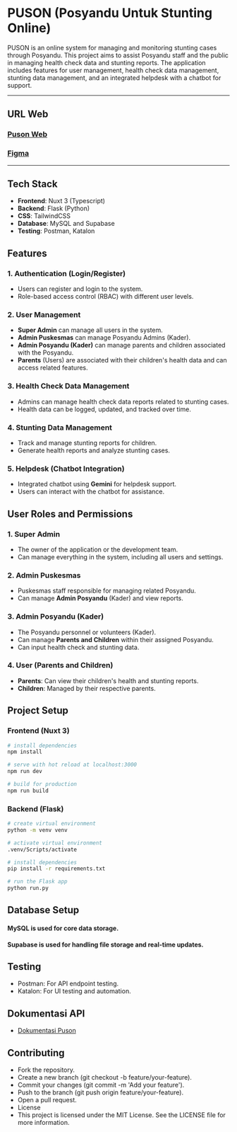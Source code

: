 # PUSON (Posyandu Untuk Stunting Online)

PUSON is an online system for managing and monitoring stunting cases through Posyandu. This project aims to assist Posyandu staff and the public in managing health check data and stunting reports. The application includes features for user management, health check data management, stunting data management, and an integrated helpdesk with a chatbot for support.

---
## URL Web
### [Puson Web](https://puson.zedis.live)
### [Figma](https://www.figma.com/design/rJHAh5FmfZh4G8NOUNmbSQ/PUSON?node-id=0-1&t=Gd7YznqsTPuOyQDS-1)
---

## Tech Stack

- **Frontend**: Nuxt 3 (Typescript)
- **Backend**: Flask (Python)
- **CSS**: TailwindCSS
- **Database**: MySQL and Supabase
- **Testing**: Postman, Katalon

## Features

### 1. Authentication (Login/Register)
- Users can register and login to the system.
- Role-based access control (RBAC) with different user levels.

### 2. User Management
- **Super Admin** can manage all users in the system.
- **Admin Puskesmas** can manage Posyandu Admins (Kader).
- **Admin Posyandu (Kader)** can manage parents and children associated with the Posyandu.
- **Parents** (Users) are associated with their children's health data and can access related features.

### 3. Health Check Data Management
- Admins can manage health check data reports related to stunting cases.
- Health data can be logged, updated, and tracked over time.

### 4. Stunting Data Management
- Track and manage stunting reports for children.
- Generate health reports and analyze stunting cases.

### 5. Helpdesk (Chatbot Integration)
- Integrated chatbot using **Gemini** for helpdesk support.
- Users can interact with the chatbot for assistance.

## User Roles and Permissions

### 1. Super Admin
- The owner of the application or the development team.
- Can manage everything in the system, including all users and settings.

### 2. Admin Puskesmas
- Puskesmas staff responsible for managing related Posyandu.
- Can manage **Admin Posyandu** (Kader) and view reports.

### 3. Admin Posyandu (Kader)
- The Posyandu personnel or volunteers (Kader).
- Can manage **Parents and Children** within their assigned Posyandu.
- Can input health check and stunting data.

### 4. User (Parents and Children)
- **Parents**: Can view their children's health and stunting reports.
- **Children**: Managed by their respective parents.

## Project Setup

### Frontend (Nuxt 3)

```bash
# install dependencies
npm install

# serve with hot reload at localhost:3000
npm run dev

# build for production
npm run build
```

### Backend (Flask)
```bash
# create virtual environment
python -m venv venv

# activate virtual environment
.venv/Scripts/activate

# install dependencies
pip install -r requirements.txt

# run the Flask app
python run.py
```

## Database Setup
#### MySQL is used for core data storage.
#### Supabase is used for handling file storage and real-time updates.

## Testing
- Postman: For API endpoint testing.
- Katalon: For UI testing and automation.


## Dokumentasi API
 - [Dokumentasi Puson](https://documenter.getpostman.com/view/32065108/2sAYBRFDs6)

## Contributing
- Fork the repository.
- Create a new branch (git checkout -b feature/your-feature).
- Commit your changes (git commit -m 'Add your feature').
- Push to the branch (git push origin feature/your-feature).
- Open a pull request.
- License
- This project is licensed under the MIT License. See the LICENSE file for more information.
